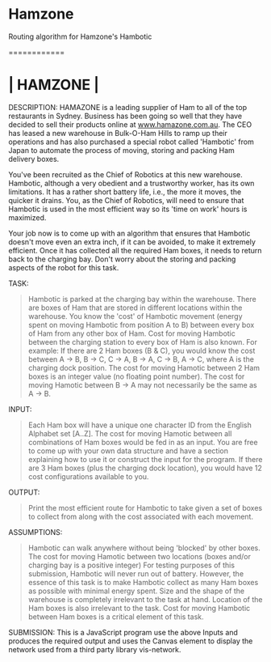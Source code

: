 # Hamzone
Routing algorithm for Hamzone's Hambotic

============

| HAMZONE |
============

DESCRIPTION:
HAMAZONE is a leading supplier of Ham to all of the top restaurants in Sydney.
Business has been going so well that they have decided to sell their products online at www.hamazone.com.au.
The CEO has leased a new warehouse in Bulk-O-Ham Hills to ramp up their operations and has also purchased a
special robot called 'Hambotic' from Japan to automate the process of moving, storing and packing Ham delivery boxes.

You've been recruited as the Chief of Robotics at this new warehouse.
Hambotic, although a very obedient and a trustworthy worker, has its own limitations.
It has a rather short battery life, i.e., the more it moves, the quicker it drains.
You, as the Chief of Robotics, will need to ensure that Hambotic is used in the
most efficient way so its 'time on work' hours is maximized.

Your job now is to come up with an algorithm that ensures that Hambotic doesn't move even an extra inch, if it can be avoided,
to make it extremely efficient. Once it has collected all the required Ham boxes, it needs to return back to the charging bay.
Don't worry about the storing and packing aspects of the robot for this task.


TASK:
> Hambotic is parked at the charging bay within the warehouse.
> There are boxes of Ham that are stored in different locations within the warehouse.
> You know the 'cost' of Hambotic movement (energy spent on moving Hambotic from position A to B) between every box of Ham from any other box of Ham.
> Cost for moving Hambotic between the charging station to every box of Ham is also known.
> For example: If there are 2 Ham boxes (B & C), you would know the cost between A -> B, B -> C, C -> A, B -> A, C -> B, A -> C, where A is the charging dock position.
> The cost for moving Hamotic between 2 Ham boxes is an integer value (no floating point number).
> The cost for moving Hamotic between B -> A may not necessarily be the same as A -> B.


INPUT:
> Each Ham box will have a unique one character ID from the English Alphabet set [A..Z].
> The cost for moving Hamotic between all combinations of Ham boxes would be fed in as an input.
> You are free to come up with your own data structure and have a section explaining how to use it or construct the input for the program.
> If there are 3 Ham boxes (plus the charging dock location), you would have 12 cost configurations available to you.


OUTPUT:
> Print the most efficient route for Hambotic to take given a set of boxes to collect from along with the cost associated with each movement.


ASSUMPTIONS:
> Hambotic can walk anywhere without being 'blocked' by other boxes.
> The cost for moving Hamotic between two locations (boxes and/or charging bay is a positive integer)
> For testing purposes of this submission, Hambotic will never run out of battery.
  However, the essence of this task is to make Hambotic collect as many Ham boxes as possible with minimal energy spent.
> Size and the shape of the warehouse is completely irrelevant to the task at hand.
> Location of the Ham boxes is also irrelevant to the task. Cost for moving Hambotic between Ham boxes is a critical element of this task.


SUBMISSION:
This is a JavaScript program use the above Inputs and produces the required output and uses the Canvas element to display the network used from a third party library vis-network.
